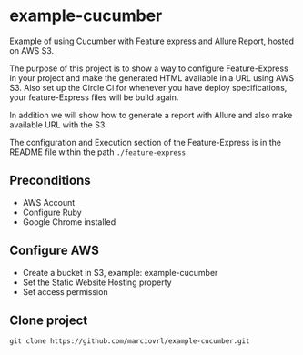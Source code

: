 # example-cucumber
Example of using Cucumber with Feature express and Allure Report, hosted on AWS S3.

The purpose of this project is to show a way to configure Feature-Express in your project and make the generated HTML available in a URL using AWS S3. Also set up the Circle Ci for whenever you have deploy specifications, your feature-Express files will be build again.

In addition we will show how to generate a report with Allure and also make available URL with the S3.

The configuration and Execution section of the Feature-Express is in the README file within the path `./feature-express`

## Preconditions
- AWS Account
- Configure Ruby
- Google Chrome installed

## Configure AWS
- Create a bucket in S3, example: example-cucumber
- Set the Static Website Hosting property
- Set access permission

## Clone project
```
git clone https://github.com/marciovrl/example-cucumber.git
```
